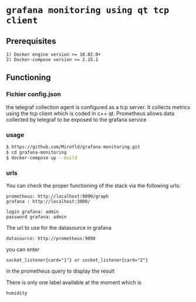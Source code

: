 # `grafana monitoring using qt tcp client`

## Prerequisites
```
1) Docker engine version >= 18.02.0+ 
2) Docker-compose version >= 2.15.1
```

## Functioning

### Fichier config.json
the telegraf collection agent is configured as a tcp server. 
It collects metrics using the tcp client which is coded in c++ qt. 
Prometheus allows data collected by telegraf to be exposed to the grafana service

### usage
```bash
$ https://github.com/MiroYld/grafana-monitoring.git
$ cd grafana-monitoring
$ docker-compose up --build
```
### urls
You can check the proper functioning of the stack via the following urls:
```
prometheus: http://localhost:9090/graph
grafana : http://localhost:3000/ 

login grafana: admin
password grafana: admin
```
The url to use for the datasource in grafana
```
datasource: http://prometheus:9090
```

you can enter 
```
socket_listener{card="1"} or socket_listener{card="2"}
``` 
in the prometheus query to display the result

There is only one label available at the moment which is 
```
humidity
```
